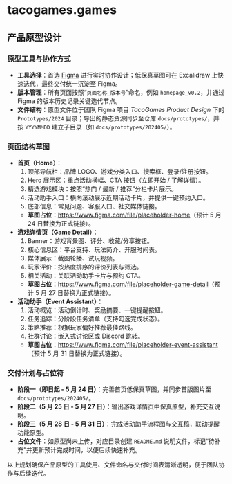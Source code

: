 # tacogames.games

## 产品原型设计

### 原型工具与协作方式
- **工具选择**：首选 [Figma](https://www.figma.com/) 进行实时协作设计；低保真草图可在 Excalidraw 上快速迭代，最终交付统一沉淀至 Figma。
- **版本管理**：所有页面按照“`页面名称_版本号`”命名，例如 `homepage_v0.2`，并通过 Figma 的版本历史记录关键迭代节点。
- **文件结构**：原型文件位于团队 Figma 项目 *TacoGames Product Design* 下的 `Prototypes/2024` 目录；导出的静态资源同步至仓库 `docs/prototypes/`，并按 `YYYYMMDD` 建立子目录（如 `docs/prototypes/202405/`）。

### 页面结构草图
- **首页（Home）**：
  1. 顶部导航栏：品牌 LOGO、游戏分类入口、搜索框、登录/注册按钮。
  2. Hero 展示区：重点活动横幅、CTA 按钮（立即开始 / 了解详情）。
  3. 精选游戏模块：按照“热门 / 最新 / 推荐”分栏卡片展示。
  4. 活动助手入口：横向滚动展示近期活动卡片，并提供一键预约入口。
  5. 底部信息：常见问题、客服入口、社交媒体链接。
  - **草图占位**：<https://www.figma.com/file/placeholder-home>（预计 5 月 24 日替换为正式链接）。
- **游戏详情页（Game Detail）**：
  1. Banner：游戏背景图、评分、收藏/分享按钮。
  2. 核心信息区：平台支持、玩法简介、开服时间表。
  3. 媒体展示：截图轮播、试玩视频。
  4. 玩家评价：按热度排序的评价列表与筛选。
  5. 相关活动：关联活动助手卡片与预约 CTA。
  - **草图占位**：<https://www.figma.com/file/placeholder-game-detail>（预计 5 月 27 日替换为正式链接）。
- **活动助手（Event Assistant）**：
  1. 活动概览：活动倒计时、奖励摘要、一键提醒按钮。
  2. 任务追踪：分阶段任务清单（支持勾选完成状态）。
  3. 策略推荐：根据玩家偏好推荐最佳路线。
  4. 社群讨论：嵌入式讨论区或 Discord 跳转。
  - **草图占位**：<https://www.figma.com/file/placeholder-event-assistant>（预计 5 月 31 日替换为正式链接）。

### 交付计划与占位符
- **阶段一（即日起 - 5 月 24 日）**：完善首页低保真草图，并同步首版图片至 `docs/prototypes/202405/`。
- **阶段二（5 月 25 日 - 5 月 27 日）**：输出游戏详情页中保真原型，补充交互说明。
- **阶段三（5 月 28 日 - 5 月 31 日）**：完成活动助手流程图与交互稿，联动提醒功能原型。
- **占位文件**：如原型尚未上传，对应目录创建 `README.md` 说明文件，标记“待补充”并更新预计完成时间，以便后续快速补充。

以上规划确保产品原型的工具使用、文件命名与交付时间表清晰透明，便于团队协作与后续迭代。
